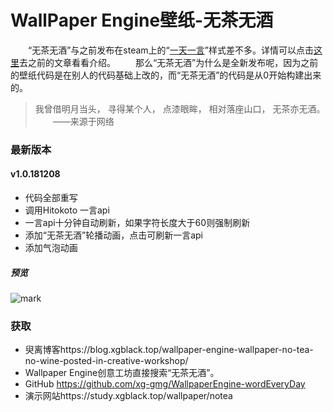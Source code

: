 # WallPaper Engine壁纸-无茶无酒

  “无茶无酒”与之前发布在steam上的“[一天一言](https://steamcommunity.com/sharedfiles/filedetails/?id=1453119975 "一天一言")”样式差不多。详情可以点击[这里](https://blog.xgblack.top/word-everyday-wallpaper-engine/ "这里")去之前的文章看看介绍。
  那么“无茶无酒”为什么是全新发布呢，因为之前的壁纸代码是在别人的代码基础上改的，而“无茶无酒”的代码是从0开始构建出来的。
  >我曾借明月当头，
  寻得某个人，
  点漆眼眸，
  相对落座山口，
  无茶亦无酒。
    ——来源于网络

### 最新版本
#### v1.0.181208
- 代码全部重写
- 调用Hitokoto 一言api
- 一言api十分钟自动刷新，如果字符长度大于60则强制刷新
- 添加“无茶无酒”轮播动画，点击可刷新一言api
- 添加气泡动画

##### 预览
![mark](https://img.xgblack.top/blog/20181208/dGugOBnc2m8p.png)





### 获取
- 臾离博客https://blog.xgblack.top/wallpaper-engine-wallpaper-no-tea-no-wine-posted-in-creative-workshop/
- Wallpaper Engine创意工坊直接搜索“无茶无酒”。
- GitHub https://github.com/xg-gmg/WallpaperEngine-wordEveryDay
- 演示网站https://study.xgblack.top/wallpaper/notea
